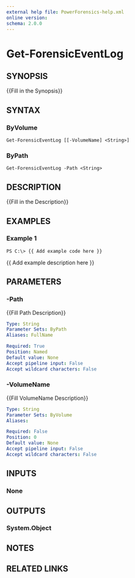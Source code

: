 ```yaml
---
external help file: PowerForensics-help.xml
online version: 
schema: 2.0.0
---
```


# Get-ForensicEventLog

## SYNOPSIS
{{Fill in the Synopsis}}

## SYNTAX

### ByVolume
```
Get-ForensicEventLog [[-VolumeName] <String>]
```

### ByPath
```
Get-ForensicEventLog -Path <String>
```

## DESCRIPTION
{{Fill in the Description}}

## EXAMPLES

### Example 1
```
PS C:\> {{ Add example code here }}
```

{{ Add example description here }}

## PARAMETERS

### -Path
{{Fill Path Description}}

```yaml
Type: String
Parameter Sets: ByPath
Aliases: FullName

Required: True
Position: Named
Default value: None
Accept pipeline input: False
Accept wildcard characters: False
```

### -VolumeName
{{Fill VolumeName Description}}

```yaml
Type: String
Parameter Sets: ByVolume
Aliases: 

Required: False
Position: 0
Default value: None
Accept pipeline input: False
Accept wildcard characters: False
```

## INPUTS

### None


## OUTPUTS

### System.Object

## NOTES

## RELATED LINKS

